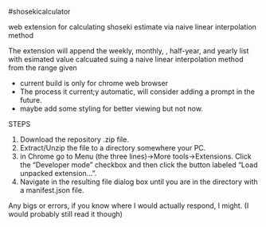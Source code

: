 #shosekicalculator

web extension for calculating shoseki estimate via naive linear interpolation method

The extension will append the weekly, monthly, , half-year, and yearly list with esimated value calcuated suing a naive linear interpolation method from the range given

- current build is only for chrome web browser
- The process it current;y automatic, will consider adding a prompt in the future.
- maybe add some styling for better viewing but not now.

STEPS
1. Download the repository .zip file.
2. Extract/Unzip the file to a directory somewhere your PC.
3. in Chrome go to Menu (the three lines)->More tools->Extensions. Click the “Developer mode” checkbox and then click the button labeled “Load unpacked extension…”.
4. Navigate in the resulting file dialog box until you are in the directory with a manifest.json file.

Any bigs or errors, if you know where I would actually respond, I might. (I would probably still read it though)
